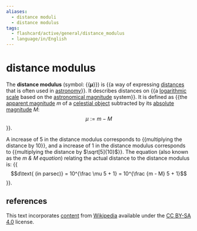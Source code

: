 ```yaml
---
aliases:
  - distance moduli
  - distance modulus
tags:
  - flashcard/active/general/distance_modulus
  - language/in/English
---
```


# distance modulus

The __distance modulus__ (symbol: {{___μ___}}) is {{a way of expressing [distances](distance.md) that is often used in [astronomy](astronomy.md)}}. It describes distances on {{a [logarithmic scale](logarithmic%20scale.md) based on the [astronomical magnitude](magnitude%20(astronomy).md) system}}. It is defined as {{the [apparent magnitude](apparent%20magnitude.md) $m$ of a [celestial object](astronomical%20object.md) subtracted by its [absolute magnitude](absolute%20magnitude.md) $M$: $$\mu := m - M$$}}. <!--SR:!2025-05-31,235,330!2025-03-29,183,310!2024-10-19,66,310!2025-06-11,244,330-->

A increase of 5 in the distance modulus corresponds to {{multiplying the distance by 10}}, and a increase of 1 in the distance modulus corresponds to {{multiplying the distance by $\sqrt[5]{10}$}}. The equation (also known as the _m & M equation_) relating the actual distance to the distance modulus is: {{$$d\text{ (in parsec)} = 10^{\frac \mu 5 + 1} = 10^{\frac {m - M} 5 + 1}$$}}. <!--SR:!2025-05-08,203,310!2025-03-10,159,310!2025-06-07,242,330-->

## references

This text incorporates [content](https://en.wikipedia.org/wiki/distance_modulus) from [Wikipedia](Wikipedia.md) available under the [CC BY-SA 4.0](https://creativecommons.org/licenses/by-sa/4.0/) license.
